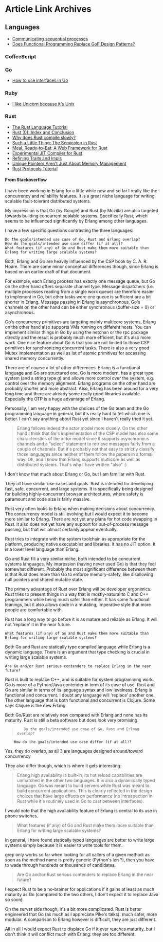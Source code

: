 
# Article Link Archives


## Languages
- [Communicating sequential processes](http://en.wikipedia.org/wiki/Communicating_sequential_processes)
- [Does Functional Programming Replace GoF Design Patterns?](http://stackoverflow.com/questions/327955/does-functional-programming-replace-gof-design-patterns)

### CoffeeScript

### Go
- [How to use interfaces in Go](http://jordanorelli.tumblr.com/post/32665860244/how-to-use-interfaces-in-go)

### Ruby
- [I like Unicorn because it's Unix](http://tomayko.com/writings/unicorn-is-unix)

### Rust
- [The Rust Language Tutorial](http://dl.rust-lang.org/doc/0.4/tutorial.html)
- [Rust (0): Index and Conclusion](http://winningraceconditions.blogspot.com/2012/09/rust-0-index-and-conclusion.html/)
- [Why does Rust compile slowly?](https://mail.mozilla.org/pipermail/rust-dev/2012-October/002462.html)
- [Such a Little Thing: The Semicolon in Rust](http://lucumr.pocoo.org/2012/10/18/such-a-little-thing/)
- [Meal, Ready-to-Eat: A Web Framework for Rust](http://erickt.github.com/blog/2012/07/05/meal-ready-to-eat-a-web-framework-for-rust/)
- [Experimental JIT Compiler for Rust](http://blog.z0w0.me/posts/2012/09/01/experimental-jit-compiler-for-rust/)
- [Refining Traits and Impls](http://smallcultfollowing.com/babysteps/blog/2012/10/04/refining-traits-slash-impls/)
- [Unique Pointers Aren't Just About Memory Management](http://pcwalton.github.com/blog/2012/10/03/unique-pointers-arent-just-about-memory-management/)
- [Rust Protocols Tutorial](http://theincredibleholk.wordpress.com/2012/08/17/rust-protocols-tutorial/)

#### From Stackoverflow

I have been working in Erlang for a little while now and so far I really like the concurrency and reliability features. It is a great niche language for writing scalable fault-tolerant distributed systems.

My impression is that Go (by Google) and Rust (by Mozilla) are also targeted towards building concurrent scalable systems. Specifically Rust, which seems to be influenced significantly by Erlang among other languages.

I have a few specific questions contrasting the three languages:

    Do the goals/intended use case of Go, Rust and Erlang overlap?
    How do the goals/intended use case differ (if at all)?
    What features (if any) of Go and Rust make them more suitable than Erlang for writing large scalable systems?


Both, Erlang and Go are heavily influenced by the CSP book by C. A. R. Hoare. There are some minor conceptual differences though, since Erlang is based on an earlier draft of that document.

For example, each Erlang process has exactly one message queue, but Go on the other hand offers separate channel type. Message dispatchers (i.e. multiple processes reading from a single work queue) are therefore easier to implement in Go, but other tasks were one queue is sufficient are a bit shorter in Erlang. Message passing in Erlang is asynchronous, Go's channels on the other hand can be either synchronous (buffer-size = 0) or asynchronous.

Go's concurrency primitives are targeting mainly multicore systems, Erlang on the other hand also supports VMs running on different hosts. You can implement similar things in Go by using the netchan or the rpc package directly and the result is probably much more efficient, but it's also more work. One nice feature about Go is that you are not limited to those CSP primitives for synchronizing concurrent tasks. There is also a very good Mutex implementation as well as lot of atomic primitives for accessing shared memory concurrently.

There are of course a lot of other differences. Erlang is a functional language and Go are structured one. Go is more modern, has a great type system (and a string type *g*) and allows more control over the system, e.g. control over the memory alignment. Erlang programs on the other hand are probably shorter and more abstract. Also, Erlang has been around for a very long time and there are already some really good libraries available. Especially the OTP is a huge advantage of Erlang.

Personally, I am very happy with the choices of the Go team and the Go programming language in general, but it's really hard to tell which one is better. I can't say anything about Rust yet since I haven't really tried it yet.

> Erlang follows indeed the actor model more closely. On the other hand I think that Go's implementation of the CSP model has also some characteristics of the actor model since it supports asynchronous channels and a "select" statement to retrieve messages fairly from a couple of channels. But it's probably not that easy to strictly classify those languages since neither of them follow the papers in a formal way. Oh, and I know that Erlang supports mutlicore as well as distributed systems. That's why I have written "also" :)

I don't know that much about Erlang or Go, but I am familiar with Rust.

They all have similar use cases and goals. Rust is intended for developing fast, safe, concurrent, and large systems. It is specifically being designed for building highly-concurrent browser architectures, where safety is paramount and code size is fairly massive.

Rust very often looks to Erlang when making decisions about concurrency. The concurrency model is still evolving but I would expect it to become more similar to Erlang. There are not yet any plans for hot code swapping in Rust. It also does not yet have any support for out-of-process message passing, but that will almost certainly appear eventually.

Rust tries to integrate with the system toolchain as appropriate for the platform, producing native executables and libraries. It has no JIT option. It is a lower level language than Erlang.

Go and Rust fill a very similar niche, both intended to be concurrent systems languages. My impression (having never used Go) is that they feel somewhat different. Probably the most significant difference between them is that Rust does more than Go to enforce memory-safety, like disallowing null pointers and shared mutable state.

The primary advantage of Rust over Erlang will be developer ergonimics. Rust tries to present things in a way that is mostly-natural to C and C++ programmers while being much safer than either. It has some functional leanings, but it also allows code in a mutating, imperative style that more people are comfortable with.

Rust has a long way to go before it is as mature and reliable as Erlang. It will not 'replace' it in the near future.


    What features (if any) of Go and Rust make them more suitable than Erlang for writing large scalable systems?

Both Go and Rust are statically type compiled language while Erlang is a dynamic language. There is an argument that type checking is crucial in writing large scalable systems.

    Are Go and/or Rust serious contenders to replace Erlang in the near future?

Rust is built to replace C++, and is suitable for system programming work. Go is more of a Python/Java contender in term of its ease of use. Rust and Go are similar in terms of its language syntax and low levelness. Erlang is functional and concurrent. I doubt any language will 'replace' another one. The other language that is both functional and concurrent is Clojure. Some says Clojure is the new Erlang.

Both Go/Rust are relatively new compared with Erlang and none has its maturity. Rust is still a beta software but does look very promising.


>        Do the goals/intended use case of Go, Rust and Erlang overlap?
        How do the goals/intended use case differ (if at all)?

Yes, they do overlap, as all 3 are languages designed around/toward concurrency.

They also differ though, which is where it gets interesting:

>    Erlang high availability is built-in, its hot reload capabilities are unmatched in the other two languages. It is also a dynamically typed language.   Go was meant to build servers while Rust was meant to build concurrent applications. This is clearly reflected in the design choices that have large effects on performance (no introspection in Rust while it's routinely used in Go to cast between interfaces).

I would note that the high availability feature of Erlang is central to its use in phone switches.

> What features (if any) of Go and Rust make them more suitable than Erlang for writing large scalable systems?

In general, I have found statically typed languages are better to write large systems simply because it is easier to write tools for them.

grep only works so far when looking for all callers of a given method: as soon as the method name is pretty generic (Python's len ?), then you have to wade through hundreds or thousands of candidates.

> Are Go and/or Rust serious contenders to replace Erlang in the near future?

I expect Rust to be a no-brainer for applications if it gains at least as much maturity as Go (compared to the two others, I don't expect it to replace Java so soon).

On the server side though, it's a bit more complicated. Rust is better engineered that Go (as much as I appreciate Pike's talks): much safer, more modular. A comparison to Erlang however is difficult, they are just different.

All in all I would expect Rust to displace Go if it ever reaches maturity, but I don't think it will conflict much with Erlang: they are too different.
